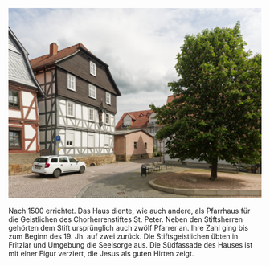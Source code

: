 ![Haus Volkers](./images/06634005/p23.jpg)

Nach 1500 errichtet. Das Haus diente, wie auch andere, als Pfarrhaus für die Geistlichen des Chorherrenstiftes St. Peter.
Neben den Stiftsherren gehörten dem Stift ursprünglich auch zwölf Pfarrer an. Ihre Zahl ging bis zum Beginn des 19. Jh. auf zwei zurück.
Die Stiftsgeistlichen übten in Fritzlar und Umgebung die Seelsorge aus.
Die Südfassade des Hauses ist mit einer Figur verziert, die Jesus als guten Hirten zeigt.
